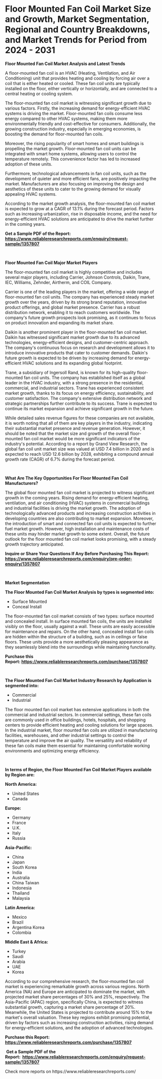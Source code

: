 <p><h1>Floor Mounted Fan Coil Market Size and Growth, Market Segmentation, Regional and Country Breakdowns, and Market Trends for Period from 2024 -  2031</h1></p><p><strong>Floor Mounted Fan Coil Market Analysis and Latest Trends</strong></p>
<p><p>A floor-mounted fan coil is an HVAC (Heating, Ventilation, and Air Conditioning) unit that provides heating and cooling by forcing air over a coil that is either heated or cooled. These fan coil units are typically installed on the floor, either vertically or horizontally, and are connected to a central heating or cooling system.</p><p>The floor-mounted fan coil market is witnessing significant growth due to various factors. Firstly, the increasing demand for energy-efficient HVAC systems is driving the market. Floor-mounted fan coils consume less energy compared to other HVAC systems, making them more environmentally friendly and cost-effective for consumers. Additionally, the growing construction industry, especially in emerging economies, is boosting the demand for floor-mounted fan coils.</p><p>Moreover, the rising popularity of smart homes and smart buildings is propelling the market growth. Floor-mounted fan coil units can be integrated with smart home systems, allowing users to control the temperature remotely. This convenience factor has led to increased adoption of these units.</p><p>Furthermore, technological advancements in fan coil units, such as the development of quieter and more efficient fans, are positively impacting the market. Manufacturers are also focusing on improving the design and aesthetics of these units to cater to the growing demand for visually appealing HVAC systems.</p><p>According to the market growth analysis, the floor-mounted fan coil market is expected to grow at a CAGR of 13.1% during the forecast period. Factors such as increasing urbanization, rise in disposable income, and the need for energy-efficient HVAC solutions are anticipated to drive the market further in the coming years.</p></p>
<p><strong>Get a Sample PDF of the Report:&nbsp; <a href="https://www.reliableresearchreports.com/enquiry/request-sample/1357807">https://www.reliableresearchreports.com/enquiry/request-sample/1357807</a></strong></p>
<p>&nbsp;</p>
<p><strong>Floor Mounted Fan Coil Major Market Players</strong></p>
<p><p>The floor-mounted fan coil market is highly competitive and includes several major players, including Carrier, Johnson Controls, Daikin, Trane, IEC, Williams, Zehnder, Airtherm, and COIL Company.</p><p>Carrier is one of the leading players in the market, offering a wide range of floor-mounted fan coil units. The company has experienced steady market growth over the years, driven by its strong brand reputation, innovative product offerings, and global market presence. Carrier has a robust distribution network, enabling it to reach customers worldwide. The company's future growth prospects look promising, as it continues to focus on product innovation and expanding its market share.</p><p>Daikin is another prominent player in the floor-mounted fan coil market. Daikin has witnessed significant market growth due to its advanced technologies, energy-efficient designs, and customer-centric approach. The company's continuous focus on research and development allows it to introduce innovative products that cater to customer demands. Daikin's future growth is expected to be driven by increasing demand for energy-efficient HVAC solutions and its expanding global footprint.</p><p>Trane, a subsidiary of Ingersoll Rand, is known for its high-quality floor-mounted fan coil units. The company has established itself as a global leader in the HVAC industry, with a strong presence in the residential, commercial, and industrial sectors. Trane has experienced consistent market growth, thanks to its focus on energy efficiency, sustainability, and customer satisfaction. The company's extensive distribution network and strategic partnerships further contribute to its success. Trane is expected to continue its market expansion and achieve significant growth in the future.</p><p>While detailed sales revenue figures for these companies are not available, it is worth noting that all of them are key players in the industry, indicating their substantial market presence and revenue generation. However, it should be noted that the market size and growth of the overall floor-mounted fan coil market would be more significant indicators of the industry's potential. According to a report by Grand View Research, the global fan coil unit market size was valued at USD 7.4 billion in 2020 and is expected to reach USD 12.6 billion by 2028, exhibiting a compound annual growth rate (CAGR) of 6.7% during the forecast period.</p></p>
<p>&nbsp;</p>
<p><strong>What Are The Key Opportunities For Floor Mounted Fan Coil Manufacturers?</strong></p>
<p><p>The global floor mounted fan coil market is projected to witness significant growth in the coming years. Rising demand for energy-efficient heating, ventilation, and air conditioning (HVAC) systems in commercial buildings and industrial facilities is driving the market growth. The adoption of technologically advanced products and increasing construction activities in developing countries are also contributing to market expansion. Moreover, the introduction of smart and connected fan coil units is expected to further fuel market growth. However, high installation and maintenance costs of these units may hinder market growth to some extent. Overall, the future outlook for the floor mounted fan coil market looks promising, with a steady growth trajectory anticipated.</p></p>
<p><strong>Inquire or Share Your Questions If Any Before Purchasing This Report: <a href="https://www.reliableresearchreports.com/enquiry/pre-order-enquiry/1357807">https://www.reliableresearchreports.com/enquiry/pre-order-enquiry/1357807</a></strong></p>
<p>&nbsp;</p>
<p><strong>Market Segmentation</strong></p>
<p><strong>The Floor Mounted Fan Coil Market Analysis by types is segmented into:</strong></p>
<p><ul><li>Surface Mounted</li><li>Conceal Install</li></ul></p>
<p><p>The floor-mounted fan coil market consists of two types: surface mounted and concealed install. In surface mounted fan coils, the units are installed visibly on the floor, usually against a wall. These units are easily accessible for maintenance and repairs. On the other hand, concealed install fan coils are hidden within the structure of a building, such as in ceilings or false floors. These units provide a more aesthetically pleasing appearance as they seamlessly blend into the surroundings while maintaining functionality.</p></p>
<p><strong>Purchase this Report:&nbsp;<a href="https://www.reliableresearchreports.com/purchase/1357807">https://www.reliableresearchreports.com/purchase/1357807</a></strong></p>
<p>&nbsp;</p>
<p><strong>The Floor Mounted Fan Coil Market Industry Research by Application is segmented into:</strong></p>
<p><ul><li>Commercial</li><li>Industrial</li></ul></p>
<p><p>The floor mounted fan coil market has extensive applications in both the commercial and industrial sectors. In commercial settings, these fan coils are commonly used in office buildings, hotels, hospitals, and shopping centers to provide efficient heating and cooling solutions for large spaces. In the industrial market, floor mounted fan coils are utilized in manufacturing facilities, warehouses, and other industrial settings to control the temperature and improve the air quality. The versatility and reliability of these fan coils make them essential for maintaining comfortable working environments and optimizing energy efficiency.</p></p>
<p>&nbsp;</p>
<p><strong>In terms of Region, the Floor Mounted Fan Coil Market Players available by Region are:</strong></p>
<p>
    <p> <strong> North America: </strong>
        <ul>
            <li>United States</li>
            <li>Canada</li>
        </ul>
        </p> 
    <p> <strong> Europe: </strong>
        <ul>
            <li>Germany</li>
            <li>France</li>
            <li>U.K.</li>
            <li>Italy</li>
            <li>Russia</li>
        </ul>
        </p> 
    <p> <strong> Asia-Pacific: </strong>
        <ul>
            <li>China</li>
            <li>Japan</li>
            <li>South Korea</li>
            <li>India</li>
            <li>Australia</li>
            <li>China Taiwan</li>
            <li>Indonesia</li>
            <li>Thailand</li>
            <li>Malaysia</li>
        </ul>
        </p> 
    <p> <strong> Latin America: </strong>
        <ul>
            <li>Mexico</li>
            <li>Brazil</li>
            <li>Argentina Korea</li>
            <li>Colombia</li>
        </ul>
        </p> 
    <p> <strong> Middle East & Africa: </strong>
        <ul>
            <li>Turkey</li>
            <li>Saudi</li>
            <li>Arabia</li>
            <li>UAE</li>
            <li>Korea</li>
        </ul>
    </p>
    </p>
<p><p>According to our comprehensive research, the floor-mounted fan coil market is experiencing remarkable growth across various regions. North America (NA) and Europe are anticipated to dominate the market, with projected market share percentages of 30% and 25%, respectively. The Asia-Pacific (APAC) region, specifically China, is expected to witness substantial growth, capturing a market share percentage of 20%. Meanwhile, the United States is projected to contribute around 15% to the market's overall valuation. These key regions exhibit promising potential, driven by factors such as increasing construction activities, rising demand for energy-efficient solutions, and the adoption of advanced technologies.</p></p>
<p><strong>Purchase this Report: <a href="https://www.reliableresearchreports.com/purchase/1357807">https://www.reliableresearchreports.com/purchase/1357807</a></strong></p>
<p>&nbsp;<strong>Get a Sample PDF of the Report:&nbsp;&nbsp;<a href="https://www.reliableresearchreports.com/enquiry/request-sample/1357807">https://www.reliableresearchreports.com/enquiry/request-sample/1357807</a></strong></p>
<p><strong></strong></p>
<p>Check more reports on https://www.reliableresearchreports.com/</p>